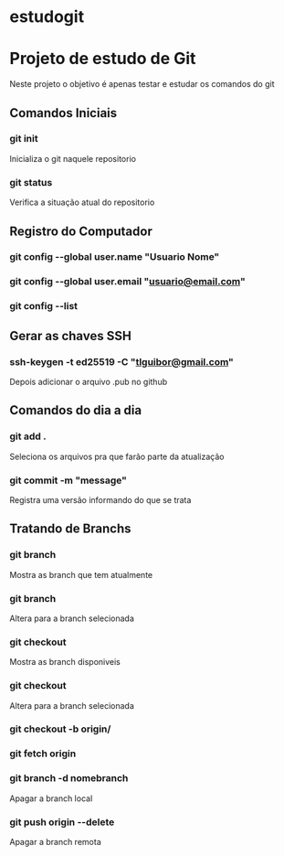 # estudogit
# Projeto de estudo de Git
Neste projeto o objetivo é apenas testar e estudar os comandos do git

## Comandos Iniciais

### git init
Inicializa o git naquele repositorio

### git status
Verifica a situação atual do repositorio


## Registro do Computador
### git config --global user.name "Usuario Nome"
### git config --global user.email "usuario@email.com"
### git config --list


## Gerar as chaves SSH
### ssh-keygen -t ed25519 -C "tlguibor@gmail.com"
Depois adicionar o arquivo .pub no github


## Comandos do dia a dia
### git add .
Seleciona os arquivos pra que farão parte da atualização
### git commit -m "message"
Registra uma versão informando do que se trata


## Tratando de Branchs
### git branch
Mostra as branch que tem atualmente
### git branch <novabranch>
Altera para a branch selecionada


### git checkout
Mostra as branch disponiveis
### git checkout <nomebranch>
Altera para a branch selecionada

### git checkout -b <branchlocal> origin/<branchremota>
### git fetch origin

### git branch -d nomebranch
Apagar a branch local

### git push origin --delete <brancremota>
Apagar a branch remota
